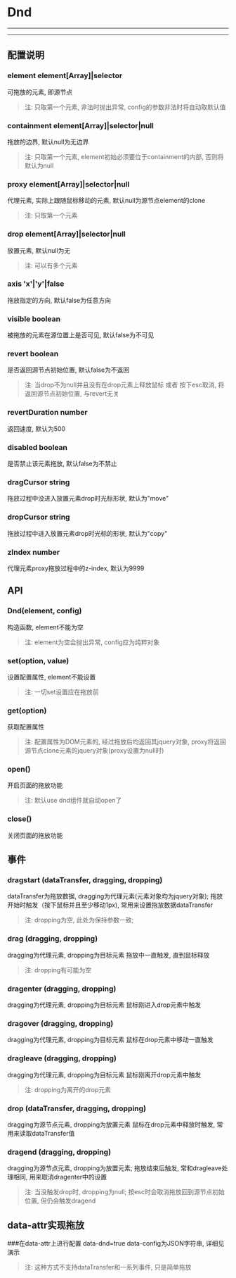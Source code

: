 # Dnd

---



---

## 配置说明

### element    element[Array]|selector
可拖放的元素, 即源节点
>注: 只取第一个元素, 非法时抛出异常, config的参数非法时将自动取默认值

### containment    element[Array]|selector|null
拖放的边界, 默认null为无边界 
>注: 只取第一个元素, element初始必须要位于containment的内部, 否则将默认为null

### proxy    element[Array]|selector|null
代理元素, 实际上跟随鼠标移动的元素, 默认null为源节点element的clone
>注: 只取第一个元素

### drop    element[Array]|selector|null
放置元素, 默认null为无
>注: 可以有多个元素

### axis   'x'|'y'|false
拖放指定的方向, 默认false为任意方向

### visible    boolean
被拖放的元素在源位置上是否可见, 默认false为不可见

### revert    boolean
是否返回源节点初始位置, 默认false为不返回
>注: 当drop不为null并且没有在drop元素上释放鼠标 或者 按下esc取消, 将返回源节点初始位置, 与revert无关

### revertDuration    number
返回速度, 默认为500

### disabled    boolean
是否禁止该元素拖放, 默认false为不禁止

### dragCursor    string
拖放过程中没进入放置元素drop时光标形状, 默认为"move"

### dropCursor    string
拖放过程中进入放置元素drop时光标的形状, 默认为"copy"

### zIndex number
代理元素proxy拖放过程中的z-index,  默认为9999


## API

### Dnd(element,  config)
构造函数,  element不能为空
>注: element为空会抛出异常,  config应为纯粹对象

### set(option,  value)
设置配置属性,  element不能设置
>注: 一切set设置应在拖放前

### get(option)
获取配置属性
>注: 配置属性为DOM元素的, 经过拖放后均返回其jquery对象,  proxy将返回源节点clone元素的jquery对象(proxy设置为null时)

### open()
开启页面的拖放功能
>注: 默认use dnd组件就自动open了

### close()
关闭页面的拖放功能


## 事件

### dragstart  (dataTransfer,  dragging,  dropping)
dataTransfer为拖放数据,  dragging为代理元素(元素对象均为jquery对象); 拖放开始时触发（按下鼠标并且至少移动1px),  常用来设置拖放数据dataTransfer
>注: dropping为空, 此处为保持参数一致; 
	
### drag (dragging,  dropping)
dragging为代理元素,  dropping为目标元素
拖放中一直触发, 直到鼠标释放
>注: dropping有可能为空

### dragenter (dragging,  dropping)
dragging为代理元素,  dropping为目标元素
鼠标刚进入drop元素中触发

### dragover (dragging,  dropping)
dragging为代理元素,  dropping为目标元素
鼠标在drop元素中移动一直触发

### dragleave (dragging,  dropping)
dragging为代理元素,  dropping为目标元素
鼠标刚离开drop元素中触发
>注: dropping为离开的drop元素

### drop (dataTransfer,  dragging,  dropping)
dragging为源节点元素,  dropping为放置元素
鼠标在drop元素中释放时触发,  常用来读取dataTransfer值

### dragend (dragging,  dropping)
dragging为源节点元素,  dropping为放置元素; 
拖放结束后触发,  常和dragleave处理相同,  用来取消dragenter中的设置
>注: 当没触发drop时, dropping为null; 按esc时会取消拖放回到源节点初始位置, 但仍会触发dragend


## data-attr实现拖放

###在data-attr上进行配置
data-dnd=true data-config为JSON字符串,  详细见演示
>注: 这种方式不支持dataTransfer和一系列事件,  只是简单拖放












































